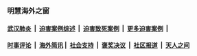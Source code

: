 
### 明慧海外之窗

####  [武汉肺炎](indexes/365.md?t=05061800) &nbsp;|&nbsp;  [迫害案例综述](indexes/328.md?t=05061800) &nbsp;|&nbsp; [迫害致死案例](indexes/277.md?t=05061800)  &nbsp;|&nbsp; [更多迫害案例](indexes/81.md?t=05061800)  &nbsp;|&nbsp; 
####  [时事评论](indexes/19.md?t=05061800) &nbsp;|&nbsp; [海外简讯](indexes/245.md?t=05061800)&nbsp;|&nbsp;  [社会支持](indexes/140.md?t=05061800) &nbsp;|&nbsp; [褒奖决议](indexes/282.md?t=05061800) &nbsp;|&nbsp; [社区报道](indexes/91.md?t=05061800)  &nbsp;|&nbsp; [天人之间](indexes/78.md?t=05061800) 

